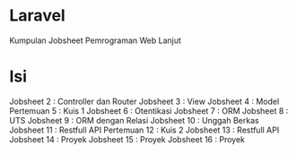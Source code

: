 # Laravel
Kumpulan Jobsheet Pemrograman Web Lanjut
# Isi
Jobsheet 2 : Controller dan Router
Jobsheet 3 : View
Jobsheet 4 : Model
Pertemuan 5 : Kuis 1
Jobsheet 6 : Otentikasi
Jobsheet 7 : ORM
Jobsheet 8 : UTS
Jobsheet 9 : ORM dengan Relasi
Jobsheet 10 : Unggah Berkas
Jobsheet 11 : Restfull API
Pertemuan 12 : Kuis 2
Jobsheet 13 : Restfull API
Jobsheet 14 : Proyek
Jobsheet 15 : Proyek
Jobsheet 16 : Proyek
